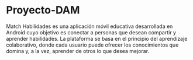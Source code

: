# Proyecto-DAM
Match Habilidades es una aplicación móvil educativa desarrollada en Android cuyo objetivo es conectar a personas que desean compartir y aprender habilidades. La plataforma se basa en el principio del aprendizaje colaborativo, donde cada usuario puede ofrecer los conocimientos que domina y, a la vez, aprender de otros lo que desea mejorar.
